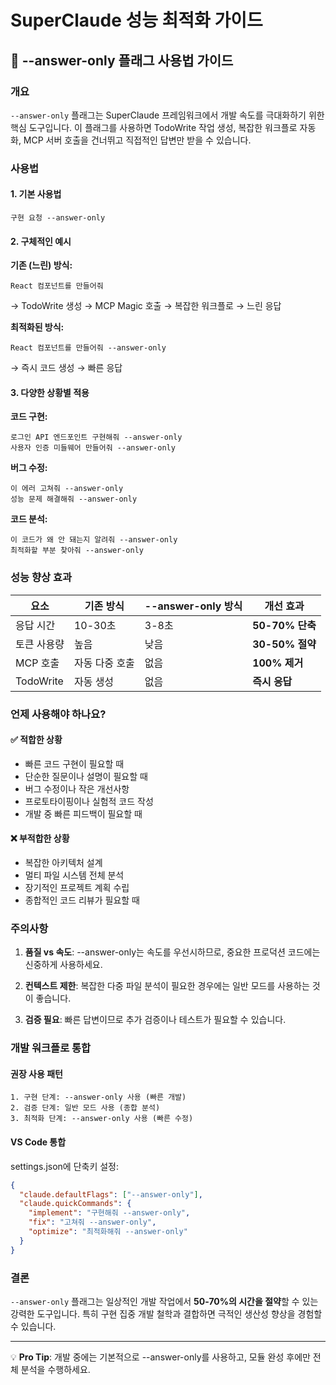 # SuperClaude 성능 최적화 가이드

## 🚀 --answer-only 플래그 사용법 가이드

### 개요
`--answer-only` 플래그는 SuperClaude 프레임워크에서 개발 속도를 극대화하기 위한 핵심 도구입니다. 이 플래그를 사용하면 TodoWrite 작업 생성, 복잡한 워크플로 자동화, MCP 서버 호출을 건너뛰고 직접적인 답변만 받을 수 있습니다.

### 사용법

#### 1. 기본 사용법
```
구현 요청 --answer-only
```

#### 2. 구체적인 예시

**기존 (느린) 방식:**
```
React 컴포넌트를 만들어줘
```
→ TodoWrite 생성 → MCP Magic 호출 → 복잡한 워크플로 → 느린 응답

**최적화된 방식:**
```
React 컴포넌트를 만들어줘 --answer-only
```
→ 즉시 코드 생성 → 빠른 응답

#### 3. 다양한 상황별 적용

**코드 구현:**
```
로그인 API 엔드포인트 구현해줘 --answer-only
사용자 인증 미들웨어 만들어줘 --answer-only
```

**버그 수정:**
```
이 에러 고쳐줘 --answer-only
성능 문제 해결해줘 --answer-only
```

**코드 분석:**
```
이 코드가 왜 안 돼는지 알려줘 --answer-only
최적화할 부분 찾아줘 --answer-only
```

### 성능 향상 효과

| 요소 | 기존 방식 | --answer-only 방식 | 개선 효과 |
|-----|----------|-------------------|----------|
| 응답 시간 | 10-30초 | 3-8초 | **50-70% 단축** |
| 토큰 사용량 | 높음 | 낮음 | **30-50% 절약** |
| MCP 호출 | 자동 다중 호출 | 없음 | **100% 제거** |
| TodoWrite | 자동 생성 | 없음 | **즉시 응답** |

### 언제 사용해야 하나요?

#### ✅ 적합한 상황
- 빠른 코드 구현이 필요할 때
- 단순한 질문이나 설명이 필요할 때
- 버그 수정이나 작은 개선사항
- 프로토타이핑이나 실험적 코드 작성
- 개발 중 빠른 피드백이 필요할 때

#### ❌ 부적합한 상황
- 복잡한 아키텍처 설계
- 멀티 파일 시스템 전체 분석
- 장기적인 프로젝트 계획 수립
- 종합적인 코드 리뷰가 필요할 때

### 주의사항

1. **품질 vs 속도**: --answer-only는 속도를 우선시하므로, 중요한 프로덕션 코드에는 신중하게 사용하세요.

2. **컨텍스트 제한**: 복잡한 다중 파일 분석이 필요한 경우에는 일반 모드를 사용하는 것이 좋습니다.

3. **검증 필요**: 빠른 답변이므로 추가 검증이나 테스트가 필요할 수 있습니다.

### 개발 워크플로 통합

#### 권장 사용 패턴
```
1. 구현 단계: --answer-only 사용 (빠른 개발)
2. 검증 단계: 일반 모드 사용 (종합 분석)
3. 최적화 단계: --answer-only 사용 (빠른 수정)
```

#### VS Code 통합
settings.json에 단축키 설정:
```json
{
  "claude.defaultFlags": ["--answer-only"],
  "claude.quickCommands": {
    "implement": "구현해줘 --answer-only",
    "fix": "고쳐줘 --answer-only",
    "optimize": "최적화해줘 --answer-only"
  }
}
```

### 결론

`--answer-only` 플래그는 일상적인 개발 작업에서 **50-70%의 시간을 절약**할 수 있는 강력한 도구입니다. 특히 구현 집중 개발 철학과 결합하면 극적인 생산성 향상을 경험할 수 있습니다.

---

💡 **Pro Tip**: 개발 중에는 기본적으로 --answer-only를 사용하고, 모듈 완성 후에만 전체 분석을 수행하세요.